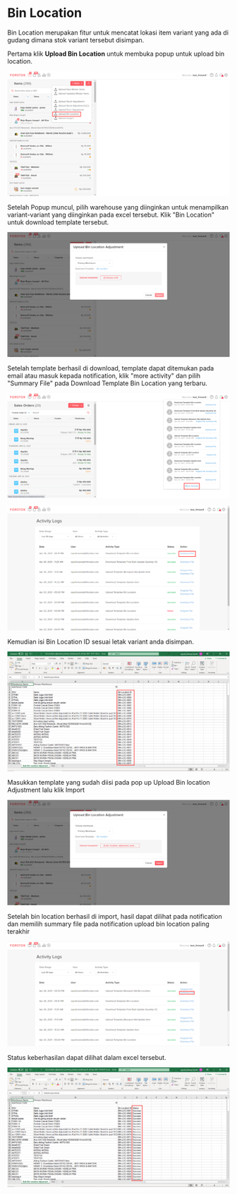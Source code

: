 # Bin Location

Bin Location merupakan fitur untuk mencatat lokasi item variant yang ada di gudang dimana stok variant tersebut disimpan.

Pertama klik **Upload Bin Location** untuk membuka popup untuk upload bin location.

![](../../.gitbook/assets/image%20%28312%29.png)

Setelah Popup muncul, pilih warehouse yang diinginkan untuk menampilkan variant-variant yang diinginkan pada excel tersebut. Klik "Bin Location" untuk download template tersebut.

![](../../.gitbook/assets/image%20%28310%29.png)

Setelah template berhasil di download, template dapat ditemukan pada email atau masuk kepada notification, klik "more activity" dan pilih "Summary File" pada Download Template Bin Location yang terbaru.

![](../../.gitbook/assets/image%20%28313%29.png)

![](../../.gitbook/assets/image%20%28311%29.png)

Kemudian isi Bin Location ID sesuai letak variant anda disimpan.

![](../../.gitbook/assets/image%20%28306%29.png)

Masukkan template yang sudah diisi pada pop up Upload Bin location Adjustment lalu klik Import

![](../../.gitbook/assets/image%20%28309%29.png)

Setelah bin location berhasil di import, hasil dapat dilihat pada notification dan memilih summary file pada notification upload bin location paling terakhir

![](../../.gitbook/assets/image%20%28305%29.png)

Status keberhasilan dapat dilihat dalam excel tersebut.

![](../../.gitbook/assets/image%20%28308%29.png)

